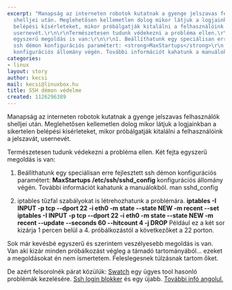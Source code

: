 ```yaml
---
excerpt: "Manapság az interneten robotok kutatnak a gyenge jelszavas felhasználók
  shelljei után. Meglehetősen kellemetlen dolog mikor látjuk a logjainkban a sikertelen
  belépési kísérleteket, mikor próbálgatják kitalálni a felhasználóink a jelszavát,
  usernevét.\r\n\r\nTermészetesen tudunk védekezni a probléma ellen.\r\nKét fejta
  egyszerű megoldás is van:\r\n\r\n1. Beállíthatunk egy speciálisan erre fejlesztett
  ssh démon konfigurációs paramétert: <strong>MaxStartups</strong>\r\n <strong>/etc/ssh/sshd_config</strong>
  konfigurációs állomány végén. További információt kahatunk a manuálokból. man sshd_config\r"
categories:
- linux
layout: story
author: kecsi
mail: kecsi@linuxbox.hu
title: SSH démon védelme
created: 1126296389
---
```

Manapság az interneten robotok kutatnak a gyenge jelszavas felhasználók shelljei után. Meglehetősen kellemetlen dolog mikor látjuk a logjainkban a sikertelen belépési kísérleteket, mikor próbálgatják kitalálni a felhasználóink a jelszavát, usernevét.

Természetesen tudunk védekezni a probléma ellen.
Két fejta egyszerű megoldás is van:

1. Beállíthatunk egy speciálisan erre fejlesztett ssh démon konfigurációs paramétert: <strong>MaxStartups</strong>
 <strong>/etc/ssh/sshd_config</strong> konfigurációs állomány végén. További információt kahatunk a manuálokból. man sshd_config

2. iptables tűzfal szabályokat is létrehozhatunk a problémára.
<strong>iptables -I INPUT -p tcp --dport 22 -i eth0 -m state --state NEW -m recent --set
iptables -I INPUT -p tcp --dport 22 -i eth0 -m state --state NEW -m recent --update --seconds 60 --hitcount 4 -j DROP</strong>
Például ez a két sor kizárja 1 percen belül a 4. próbálkozástól a következőket a 22 porton.

Sok már kevésbé egyszerű és szerintem veszélyesebb megoldás is van. Van aki kizár minden próbálkozást végleg a támadó tartományából... ezeket a megoldásokat én nem ismertetem. Feleslegesnek túlzásnak tartom őket.

De azért felsorolnék párat közülük:
<a href="http://gentoo-wiki.com/HOWTO_Protect_SSHD_with_Swatch">Swatch</a> egy ügyes tool   hasonló problémák kezelésére.
<a href="http://adam.rosi-kessel.org/weblog/free_software/code/ssh_login_blocker.html">Ssh login blokker</a> és egy újabb.
<a href="http://www.debian-administration.org/articles/187">További infó angolul.</a>
